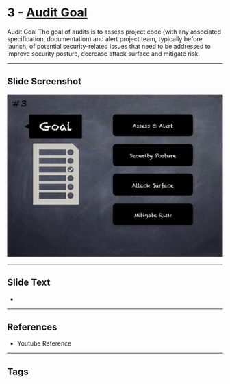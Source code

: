 
# 3 - [Audit Goal](./Audit%20Goal.md)

Audit Goal The goal of audits is to assess project code (with any associated specification, documentation) and alert project team, typically before launch, of potential security-related issues that need to be addressed to improve security posture, decrease attack surface and mitigate risk.




___
## Slide Screenshot
![003.png](../../images/6.%20Audit%20Techniques%20and%20Tools%20101/003.png)
___
## Slide Text
- 
___
## References
- Youtube Reference
___
## Tags
